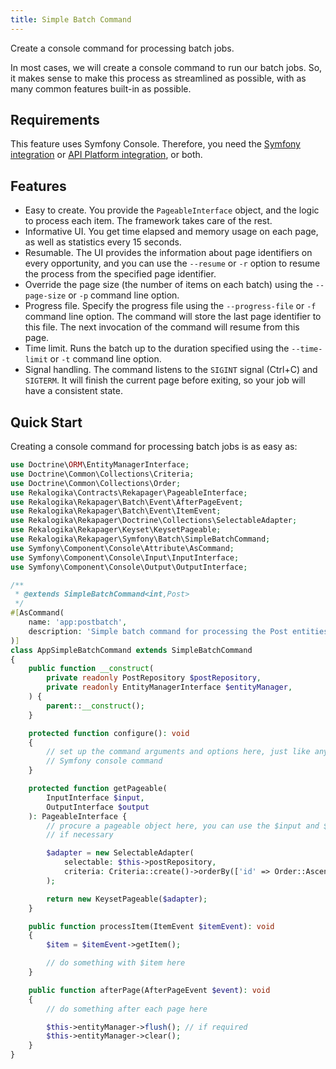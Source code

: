 ```yaml
---
title: Simple Batch Command
---
```


Create a console command for processing batch jobs.

In most cases, we will create a console command to run our batch jobs. So, it
makes sense to make this process as streamlined as possible, with as many common
features built-in as possible.

## Requirements

This feature uses Symfony Console. Therefore, you need the [Symfony integration](../framework-integration/symfony)
or [API Platform integration](../framework-integration/api-platform), or both.

## Features

* Easy to create. You provide the `PageableInterface` object, and the logic to
  process each item. The framework takes care of the rest.
* Informative UI. You get time elapsed and memory usage on each page, as well as
  statistics every 15 seconds.
* Resumable. The UI provides the information about page identifiers on every
  opportunity, and you can use the `--resume` or `-r` option to resume the
  process from the specified page identifier.
* Override the page size (the number of items on each batch) using the
  `--page-size` or `-p` command line option.
* Progress file. Specify the progress file using the `--progress-file` or `-f`
  command line option. The command will store the last page identifier to this
  file. The next invocation of the command will resume from this page.
* Time limit. Runs the batch up to the duration specified using the
  `--time-limit` or `-t` command line option.
* Signal handling. The command listens to the `SIGINT` signal (Ctrl+C) and
  `SIGTERM`. It will finish the current page before exiting, so your job will
  have a consistent state.

## Quick Start

Creating a console command for processing batch jobs is as easy as:

```php
use Doctrine\ORM\EntityManagerInterface;
use Doctrine\Common\Collections\Criteria;
use Doctrine\Common\Collections\Order;
use Rekalogika\Contracts\Rekapager\PageableInterface;
use Rekalogika\Rekapager\Batch\Event\AfterPageEvent;
use Rekalogika\Rekapager\Batch\Event\ItemEvent;
use Rekalogika\Rekapager\Doctrine\Collections\SelectableAdapter;
use Rekalogika\Rekapager\Keyset\KeysetPageable;
use Rekalogika\Rekapager\Symfony\Batch\SimpleBatchCommand;
use Symfony\Component\Console\Attribute\AsCommand;
use Symfony\Component\Console\Input\InputInterface;
use Symfony\Component\Console\Output\OutputInterface;

/**
 * @extends SimpleBatchCommand<int,Post>
 */
#[AsCommand(
    name: 'app:postbatch',
    description: 'Simple batch command for processing the Post entities'
)]
class AppSimpleBatchCommand extends SimpleBatchCommand
{
    public function __construct(
        private readonly PostRepository $postRepository,
        private readonly EntityManagerInterface $entityManager,
    ) {
        parent::__construct();
    }

    protected function configure(): void
    {
        // set up the command arguments and options here, just like any other
        // Symfony console command
    }

    protected function getPageable(
        InputInterface $input,
        OutputInterface $output
    ): PageableInterface {
        // procure a pageable object here, you can use the $input and $output
        // if necessary

        $adapter = new SelectableAdapter(
            selectable: $this->postRepository,
            criteria: Criteria::create()->orderBy(['id' => Order::Ascending])
        );

        return new KeysetPageable($adapter);
    }

    public function processItem(ItemEvent $itemEvent): void
    {
        $item = $itemEvent->getItem();

        // do something with $item here
    }

    public function afterPage(AfterPageEvent $event): void
    {
        // do something after each page here

        $this->entityManager->flush(); // if required
        $this->entityManager->clear();
    }
}
```
